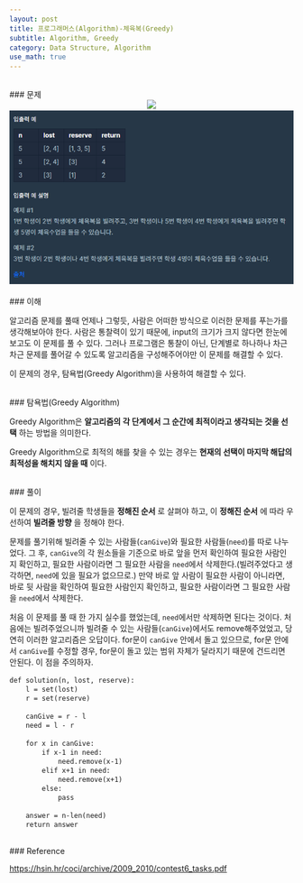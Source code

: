 ```yaml
---
layout: post
title: 프로그래머스(Algorithm)-체육복(Greedy)
subtitle: Algorithm, Greedy
category: Data Structure, Algorithm
use_math: true
---
```


<br>
### 문제

<center><img src = '/post_img/200313/image1.png' width="600"/></center>
<center><img src = '/post_img/200313/image2.png' width="600"/></center>

<br>
### 이해

알고리즘 문제를 풀때 언제나 그렇듯, 사람은 어떠한 방식으로 이러한 문제를 푸는가를 생각해보아야 한다. 사람은 통찰력이 있기 때문에, input의 크기가 크지 않다면 한눈에 보고도 이 문제를 풀 수 있다. 그러나 프로그램은 통찰이 아닌, 단계별로 하나하나 차근차근 문제를 풀어갈 수 있도록 알고리즘을 구성해주어야만 이 문제를 해결할 수 있다.

이 문제의 경우, 탐욕법(Greedy Algorithm)을 사용하여 해결할 수 있다.

<br>
### 탐욕법(Greedy Algorithm)

Greedy Algorithm은 __알고리즘의 각 단계에서 그 순간에 최적이라고 생각되는 것을 선택__ 하는 방법을 의미한다.

Greedy Algorithm으로 최적의 해를 찾을 수 있는 경우는 __현재의 선택이 마지막 해답의 최적성을 해치지 않을 때__ 이다.

<br>
### 풀이

이 문제의 경우, 빌려줄 학생들을 __정해진 순서__ 로 살펴야 하고, 이 __정해진 순서__ 에 따라 우선하여 __빌려줄 방향__ 을 정해야 한다.

문제를 풀기위해 빌려줄 수 있는 사람들(```canGive```)와 필요한 사람들(```need```)를 따로 나누었다. 그 후, ```canGive```의 각 원소들을 기준으로 바로 앞을 먼저 확인하여 필요한 사람인지 확인하고, 필요한 사람이라면 그 필요한 사람을 ```need```에서 삭제한다.(빌려주었다고 생각하면, ```need```에 있을 필요가 없으므로.) 만약 바로 앞 사람이 필요한 사람이 아니라면, 바로 뒷 사람을 확인하여 필요한 사람인지 확인하고, 필요한 사람이라면 그 필요한 사람을 ```need```에서 삭제한다.

처음 이 문제를 풀 때 한 가지 실수를 했었는데, ```need```에서만 삭제하면 된다는 것이다. 처음에는 빌려주었으니까 빌려줄 수 있는 사람들(```canGive```)에서도 remove해주었었고, 당연히 이러한 알고리즘은 오답이다. for문이 ```canGive``` 안에서 돌고 있으므로, for문 안에서 ```canGive```를 수정할 경우, for문이 돌고 있는 범위 자체가 달라지기 때문에 건드리면 안된다. 이 점을 주의하자.

```
def solution(n, lost, reserve):
    l = set(lost)
    r = set(reserve)

    canGive = r - l
    need = l - r

    for x in canGive:
        if x-1 in need:
            need.remove(x-1)
        elif x+1 in need:
            need.remove(x+1)
        else:
            pass

    answer = n-len(need)
    return answer
```

<br>
### Reference

https://hsin.hr/coci/archive/2009_2010/contest6_tasks.pdf
